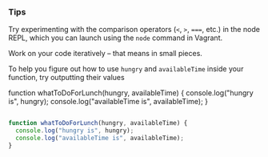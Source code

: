 ### Tips

Try experimenting with the comparison operators (`<`, `>`, `===`, etc.) in the node REPL, which you can launch using the `node` command in Vagrant.

Work on your code iteratively – that means in small pieces.

To help you figure out how to use `hungry` and `availableTime` inside your function, try outputting their values

function whatToDoForLunch(hungry, availableTime) {
  console.log("hungry is", hungry);
  console.log("availableTime is", availableTime);
}

```javascript

function whatToDoForLunch(hungry, availableTime) {
  console.log("hungry is", hungry);
  console.log("availableTime is", availableTime);
}

```